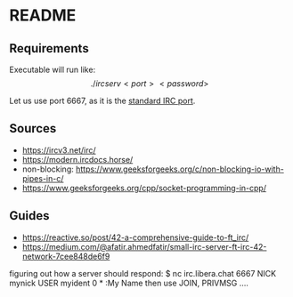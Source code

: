 # README

## Requirements

Executable will run like:
$$./ircserv <port> <password>$$

Let us use port 6667, as it is the [standard IRC port](https://datatracker.ietf.org/doc/html/rfc7194).

## Sources

- https://ircv3.net/irc/
- https://modern.ircdocs.horse/
- non-blocking: https://www.geeksforgeeks.org/c/non-blocking-io-with-pipes-in-c/
- https://www.geeksforgeeks.org/cpp/socket-programming-in-cpp/

## Guides

- https://reactive.so/post/42-a-comprehensive-guide-to-ft_irc/
- https://medium.com/@afatir.ahmedfatir/small-irc-server-ft-irc-42-network-7cee848de6f9

figuring out how a server should respond:
$ nc irc.libera.chat 6667
NICK mynick
USER myident 0 * :My Name
then use  JOIN, PRIVMSG ....
